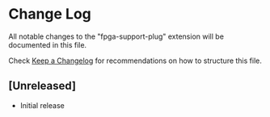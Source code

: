# Change Log

All notable changes to the "fpga-support-plug" extension will be documented in this file.

Check [Keep a Changelog](http://keepachangelog.com/) for recommendations on how to structure this file.

## [Unreleased]

- Initial release